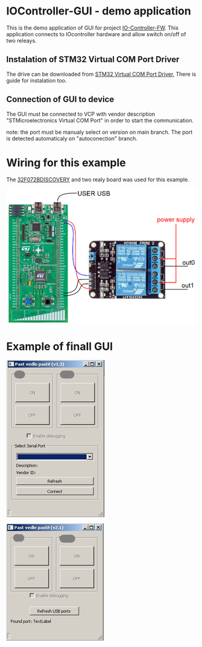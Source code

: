 
#  IOController-GUI - demo application
This is the demo application of GUI for project [IO-Controller-FW](https://github.com/chapppy/IO-Controller-FW "IO-Controller-FW"). This application connects to IOcontroller hardware and allow switch on/off of two releays.

## Instalation of STM32 Virtual COM Port Driver
The drive can be downloaded from [STM32 Virtual COM Port Driver](http://www.st.com/en/development-tools/stsw-stm32102.html "STM32 Virtual COM Port Driver"), There is guide for instalation too.

## Connection of GUI to device
The GUI must be connected to VCP with vendor description "STMicroelectronics Virtual COM Port" in order to start the communication.

note: the port must be manualy select on version on main branch. The port is detected automaticaly on "autoconection" branch.

# Wiring for this example
The [32F072BDISCOVERY](http://www.st.com/en/evaluation-tools/32f072bdiscovery.html "32F072BDISCOVERY") and two realy board was used for this example.

![Example of wiring](doc/wiring.jpg "Example of wiring")

# Example of finall GUI
![app1](doc/app1.jpg "app1")

![app2](doc/app2.jpg "app2")
